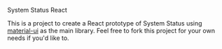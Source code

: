 System Status React

This is a project to create a React prototype of System Status using [material-ui](https://material-ui.com/) as the main library.
Feel free to fork this project for your own needs if you'd like to.
